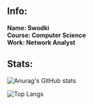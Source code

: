 ## Info:

**Name: Swodki** \
**Course: Computer Science** \
**Work: Network Analyst**

## Stats:

![Anurag's GitHub stats](https://github-readme-stats.vercel.app/api?username=swodki&show_icons=true&theme=dracula)

![Top Langs](https://github-readme-stats.vercel.app/api/top-langs/?username=swodki&layout=compact&theme=dracula)

